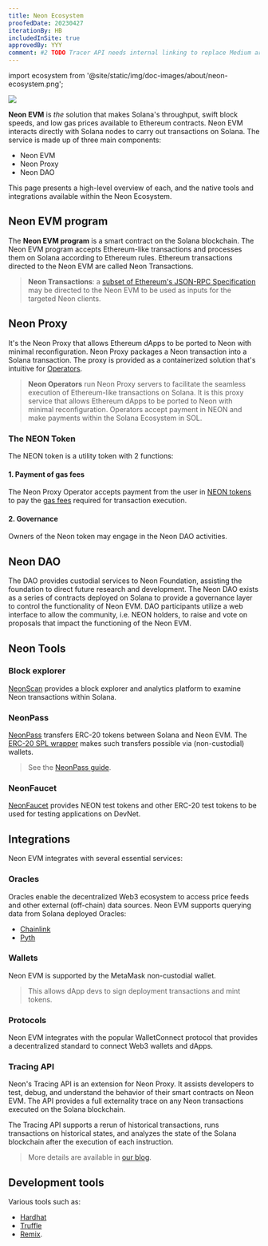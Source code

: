 ```yaml
---
title: Neon Ecosystem
proofedDate: 20230427
iterationBy: HB
includedInSite: true
approvedBy: YYY
comment: #2 TODO Tracer API needs internal linking to replace Medium article 
---
```


import ecosystem from '@site/static/img/doc-images/about/neon-ecosystem.png';


<div className='neon-img-box-300' style={{textAlign: 'center', width: 800, display: 'block', margin: 'auto'}}>

<img src={ecosystem} />


</div>


**Neon EVM** is *the* solution that makes Solana's throughput, swift block speeds, and low gas prices available to Ethereum contracts. Neon EVM interacts directly with Solana nodes to carry out transactions on Solana. The service is made up of three main components:

- Neon EVM
- Neon Proxy
- Neon DAO

This page presents a high-level overview of each, and the native tools and integrations available within the Neon Ecosystem.


## Neon EVM program

The **Neon EVM program** is a smart contract on the Solana blockchain. The Neon EVM program accepts Ethereum-like transactions and processes them on Solana according to Ethereum rules. Ethereum transactions directed to the Neon EVM are called Neon Transactions. 

> **Neon Transactions**: a [subset of Ethereum's JSON-RPC Specification](/docs/evm_compatibility/json_rpc_api_methods) may be directed to the Neon EVM to be used as inputs for the targeted Neon clients.

## Neon Proxy

It's the Neon Proxy that allows Ethereum dApps to be ported to Neon with minimal reconfiguration. Neon Proxy packages a Neon transaction into a Solana transaction. The proxy is provided as a containerized solution that's intuitive for [Operators](/docs/operating/overview/introduction). 

> **Neon Operators** run Neon Proxy servers to facilitate the seamless execution of Ethereum-like transactions on Solana. It is this proxy service that allows Ethereum dApps to be ported to Neon with minimal reconfiguration. Operators accept payment in NEON and make payments within the Solana Ecosystem in SOL.


### The NEON Token

The NEON token is a utility token with 2 functions:

#### 1. Payment of gas fees

The Neon Proxy Operator accepts payment from the user in [NEON tokens](/docs/tokens/neon_token) to pay the [gas fees](/docs/tokens/gas_fees) required for transaction execution.

#### 2. Governance

Owners of the Neon token may engage in the Neon DAO activities.

## Neon DAO

The DAO provides custodial services to Neon Foundation, assisting the foundation to direct future research and development. The Neon DAO exists as a series of contracts deployed on Solana to provide a governance layer to control the functionality of Neon EVM. DAO participants utilize a web interface to allow the community, i.e. NEON holders, to raise and vote on proposals that impact the functioning of the Neon EVM.

## Neon Tools

### Block explorer

[NeonScan](https://neonscan.org/) provides a block explorer and analytics platform to examine Neon transactions within Solana.


### NeonPass

[NeonPass](https://devnet.neonpass.live/) transfers ERC-20 tokens between Solana and Neon EVM. The [ERC-20 SPL wrapper](/docs/developing/deploy_facilities/interacting_with_spl_tokens) makes such transfers possible via (non-custodial) wallets.

> See the [NeonPass guide](/docs/token_transferring/neonpass_usage).

### NeonFaucet

[NeonFaucet](https://neonfaucet.org/) provides NEON test tokens and other ERC-20 test tokens to be used for testing applications on DevNet.


## Integrations

Neon EVM integrates with several essential services:

### Oracles

Oracles enable the decentralized Web3 ecosystem to access price feeds and other external (off-chain) data sources. Neon EVM supports querying data from Solana deployed Oracles:  
* [Chainlink](/docs/developing/integrate/oracles/integrating_chainlink)
* [Pyth](/docs/developing/integrate/oracles/integrating_pyth)


### Wallets

Neon EVM is supported by the MetaMask non-custodial wallet. 

> This allows dApp devs to sign deployment transactions and mint tokens. 
<!-- > Learn more about minting and wrapping tokens with Neon EVM. suggest adding link here as Phantom wallet is invovled for Solana-based mints -->

### Protocols

Neon EVM integrates with the popular WalletConnect protocol that provides a decentralized standard to connect Web3 wallets and dApps.

### Tracing API

Neon's Tracing API is an extension for Neon Proxy. It assists developers to test, debug, and understand the behavior of their smart contracts on Neon EVM. The API provides a full externality trace on any Neon transactions executed on the Solana blockchain. 

The Tracing API supports a rerun of historical transactions, runs transactions on historical states, and analyzes the state of the Solana blockchain after the execution of each instruction. 

> More details are available in [our blog](https://medium.com/neon-labs/neon-proxy-tracing-api-fdb3842a80fa).

## Development tools

Various tools such as:
- [Hardhat](/docs/developing/deploy_facilities/using_hardhat)
- [Truffle](/docs/developing/deploy_facilities/using_truffle)
- [Remix](/docs/developing/deploy_facilities/using_remix).

